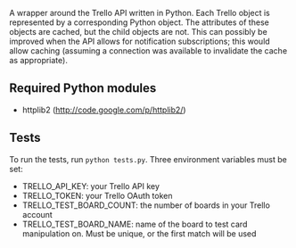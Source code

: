 A wrapper around the Trello API written in Python. Each Trello object is represented by a
corresponding Python object. The attributes of these objects are cached, but the child objects are
not. This can possibly be improved when the API allows for notification subscriptions; this would
allow caching (assuming a connection was available to invalidate the cache as appropriate).

## Required Python modules
* httplib2 (http://code.google.com/p/httplib2/)

## Tests
To run the tests, run `python tests.py`. Three environment variables must be set:

* TRELLO_API_KEY: your Trello API key
* TRELLO_TOKEN: your Trello OAuth token
* TRELLO_TEST_BOARD_COUNT: the number of boards in your Trello account
* TRELLO_TEST_BOARD_NAME: name of the board to test card manipulation on. Must be unique, or the first match will be used
